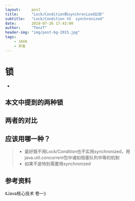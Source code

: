 ```yaml
---
layout:     post
title:      "Lock/Condition和synchronized比较"
subtitle:   "Lock/Condition VS  synchronized"
date:       2018-07-26 17:43:00
author:     "TenzT"
header-img: "img/post-bg-2015.jpg"
tags:
    - JAVA
    - 并发
---
```


# 锁
- 

## 本文中提到的两种锁

## 两者的对比

## 应该用哪一种？
>- 最好既不用Lock/Condition也不实用synchronized，用java.util.concurrent包中诸如阻塞队列中等的机制
>- 如果不是特别需要用synchronized

## 参考资料
《Java核心技术 卷一》